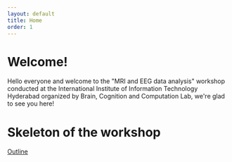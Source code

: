 ```yaml
---
layout: default
title: Home
order: 1
---
```


# Welcome!
Hello everyone and welcome to the "MRI and EEG data analysis" workshop conducted at the International Institute of Information Technology Hyderabad organized by Brain, Cognition and Computation Lab, we're glad to see you here!

# Skeleton of the workshop

[Outline](outline "Outline of the workshop")
